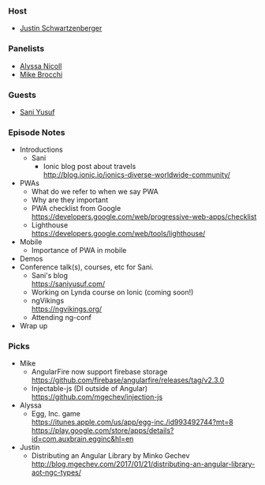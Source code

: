 ### Host
+ [Justin Schwartzenberger](https://twitter.com/schwarty)

### Panelists
+ [Alyssa Nicoll](https://twitter.com/AlyssaNicoll)
+ [Mike Brocchi](https://twitter.com/Brocco)

### Guests
+ [Sani Yusuf](httpcs://twitter.com/saniyusuf)

### Episode Notes
+ Introductions
    + Sani
        + Ionic blog post about travels  
          <http://blog.ionic.io/ionics-diverse-worldwide-community/>
+ PWAs
    + What do we refer to when we say PWA
    + Why are they important
    + PWA checklist from Google  
      <https://developers.google.com/web/progressive-web-apps/checklist>
    + Lighthouse  
      <https://developers.google.com/web/tools/lighthouse/> 
+ Mobile
    + Importance of PWA in mobile
+ Demos
+ Conference talk(s), courses, etc for Sani.
    + Sani's blog  
      <https://saniyusuf.com/>
    + Working on Lynda course on Ionic (coming soon!)
    + ngVikings  
      <https://ngvikings.org/>
    + Attending ng-conf
+ Wrap up

### Picks
+ Mike
    + AngularFire now support firebase storage  
      <https://github.com/firebase/angularfire/releases/tag/v2.3.0>
    + Injectable-js (DI outside of Angular)  
      <https://github.com/mgechev/injection-js> 
+ Alyssa
    + Egg, Inc. game  
      <https://itunes.apple.com/us/app/egg-inc./id993492744?mt=8>
      <https://play.google.com/store/apps/details?id=com.auxbrain.egginc&hl=en>
+ Justin
    + Distributing an Angular Library by Minko Gechev
      <http://blog.mgechev.com/2017/01/21/distributing-an-angular-library-aot-ngc-types/>